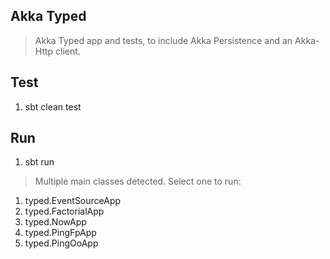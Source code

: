 Akka Typed
----------
>Akka Typed app and tests, to include Akka Persistence and an Akka-Http client.

Test
----
1. sbt clean test

Run
---
1. sbt run
>Multiple main classes detected. Select one to run:
1. typed.EventSourceApp
2. typed.FactorialApp
3. typed.NowApp
4. typed.PingFpApp
5. typed.PingOoApp

